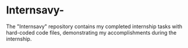 # Internsavy-
The "Internsavy" repository contains my completed internship tasks with hard-coded code files, demonstrating my accomplishments during the internship.
